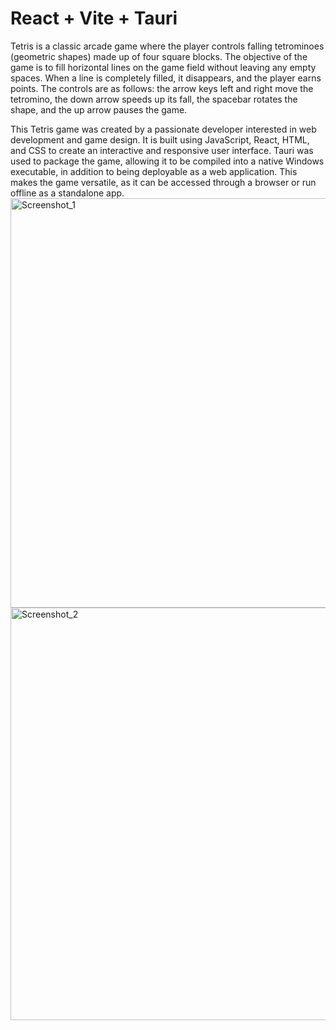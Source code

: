 # React + Vite + Tauri

Tetris is a classic arcade game where the player controls falling
tetrominoes (geometric shapes) made up of four square blocks. The
objective of the game is to fill horizontal lines on the game field
without leaving any empty spaces. When a line is completely filled,
it disappears, and the player earns points. The controls are as
follows: the arrow keys left and right move the tetromino, the down
arrow speeds up its fall, the spacebar rotates the shape, and the up
arrow pauses the game.

This Tetris game was created by a passionate developer interested in
web development and game design. It is built using JavaScript,
React, HTML, and CSS to create an interactive and responsive user
interface. Tauri was used to package the game, allowing it to be
compiled into a native Windows executable, in addition to being
deployable as a web application. This makes the game versatile, as
it can be accessed through a browser or run offline as a standalone
app.
<img width="835" height="655" alt="Screenshot_1" src="https://github.com/user-attachments/assets/b6adf393-636e-4607-aedc-a3b7c90707f2" />
<img width="838" height="660" alt="Screenshot_2" src="https://github.com/user-attachments/assets/0979ab05-c32e-4e4e-8f06-c75fa4439fe9" />
